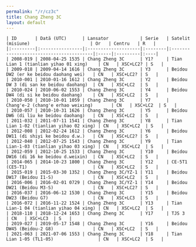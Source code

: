 ```yaml
---
permalink: "/r/cz3c"
title: Chang Zheng 3C
layout: default
---
```


    | ID       | Dată (UTC)      | Lansator            | Serie   | Satelit (misiune)                       | Or   | Centru   | R   |
    |:---------|:----------------|:--------------------|:--------|:----------------------------------------|:-----|:---------|:----|
    | 2008-019 | 2008-04-25 1535 | Chang Zheng 3C      | Y1?     | Tian Lian 1 (tianlian yihao 01 xing)    | CN   | XSC+LC2? | S   |
    | 2009-018 | 2009-04-14 1616 | Chang Zheng 3C      | Y3      | Beidou DW2 (er ke beidou daohang wei)   | CN   | XSC+LC2? | S   |
    | 2010-001 | 2010-01-16 1612 | Chang Zheng 3C      | Y2      | Beidou DW 3 (di san ke beidou daohang)  | CN   | XSC+LC2  | S   |
    | 2010-024 | 2010-06-02 1553 | Chang Zheng 3C      | Y4      | Beidou DW4 (di si ke beidou daohang)    | CN   | XSC+LC2  | S   |
    | 2010-050 | 2010-10-01 1059 | Chang Zheng 3C      | Y7      | Chang'e-2 (chang'e erhao weixing)       | CN   | XSC+LC2  | S   |
    | 2010-057 | 2010-10-31 1626 | Chang Zheng 3C      | Y5      | Beidou DW6 (di liu ke beidou daohang)   | CN   | XSC+LC2  | S   |
    | 2011-032 | 2011-07-11 1541 | Chang Zheng 3C      | Y8      | Tian Lian 1-02 (tianlian yihao 02 xing) | CN   | XSC+LC2  | S   |
    | 2012-008 | 2012-02-24 1612 | Chang Zheng 3C      | Y6      | Beidou DW11 (di shiyi ke beidou d.w.)   | CN   | XSC+LC2? | S   |
    | 2012-040 | 2012-07-25 1543 | Chang Zheng 3C      | Y9      | Tian Lian-1-03 (tianlian yihao 03 xing) | CN   | XSC+LC2  | S   |
    | 2012-059 | 2012-10-25 1533 | Chang Zheng 3C      | Y10     | Beidou DW16 (di 16 ke beidou d.weixin)  | CN   | XSC+LC2  | S   |
    | 2014-065 | 2014-10-23 1800 | Chang Zheng 3C      | Y12     | CE-5T1 (CE5-T1)                         | CN   | XSC+LC2  | S   |
    | 2015-019 | 2015-03-30 1352 | Chang Zheng 3C/YZ-1 | Y11     | Beidou DW17 (Beidou I1-S)               | CN   | XSC+LC2  | S   |
    | 2016-006 | 2016-02-01 0729 | Chang Zheng 3C/YZ-1 | Y14     | Beidou DW21 (Beidou M3-S)               | CN   | XSC+LC2? | S   |
    | 2016-037 | 2016-06-12 1530 | Chang Zheng 3C      | Y15     | Beidou DW23 (Beidou G7)                 | CN   | XSC+LC3  | S   |
    | 2016-072 | 2016-11-22 1524 | Chang Zheng 3C      | Y13     | Tian Lian-1 04 (tianlian yihao 04 xing) | CN   | XSC+LC2  | S   |
    | 2018-110 | 2018-12-24 1653 | Chang Zheng 3C      | Y17     | TJS 3                                   | CN   | XSC+LC3  | S   |
    | 2019-027 | 2019-05-17 1548 | Chang Zheng 3C      | Y16     | Beidou DW45 (Beidou-2 G8)               | CN   | XSC+LC2  | S   |
    | 2021-063 | 2021-07-06 1553 | Chang Zheng 3C      | Y18     | Tian Lian 1-05 (TL1-05)                 | CN   | XSC+LC2  | S   |

